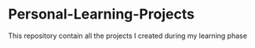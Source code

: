 # Personal-Learning-Projects
This repository contain all the projects I created during my learning phase
